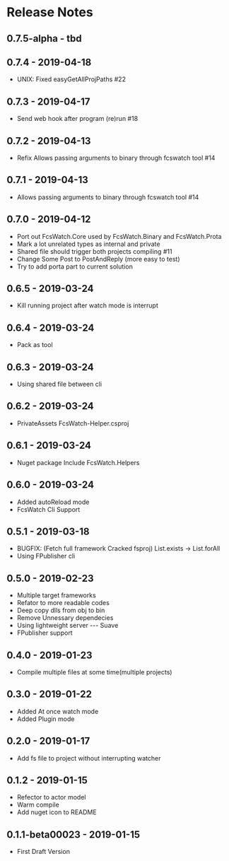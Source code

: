 ﻿# Release Notes

## 0.7.5-alpha - tbd

## 0.7.4 - 2019-04-18
* UNIX: Fixed easyGetAllProjPaths #22

## 0.7.3 - 2019-04-17
* Send web hook after program (re)run #18

## 0.7.2 - 2019-04-13
* Refix Allows passing arguments to binary through fcswatch tool #14

## 0.7.1 - 2019-04-13
* Allows passing arguments to binary through fcswatch tool #14

## 0.7.0 - 2019-04-12
* Port out FcsWatch.Core used by FcsWatch.Binary and FcsWatch.Prota
* Mark a lot unrelated types as internal and private
* Shared file should trigger both projects compiling #11
* Change Some Post to PostAndReply (more easy to test)
* Try to add porta part to current solution

## 0.6.5 - 2019-03-24
* Kill running project after watch mode is interrupt

## 0.6.4 - 2019-03-24
* Pack as tool

## 0.6.3 - 2019-03-24
* Using shared file between cli

## 0.6.2 - 2019-03-24
* PrivateAssets FcsWatch-Helper.csproj

## 0.6.1 - 2019-03-24
* Nuget package Include FcsWatch.Helpers

## 0.6.0 - 2019-03-24
* Added autoReload mode
* FcsWatch Cli Support

## 0.5.1 - 2019-03-18
* BUGFIX: (Fetch full framework Cracked fsproj) List.exists -> List.forAll
* Using FPublisher cli

## 0.5.0 - 2019-02-23
* Multiple target frameworks
* Refator to more readable codes
* Deep copy dlls from obj to bin
* Remove Unnessary dependecies
* Using lightweight server --- Suave
* FPublisher support

## 0.4.0 - 2019-01-23
* Compile multiple files at some time(multiple projects)

## 0.3.0 - 2019-01-22
* Added At once watch mode
* Added Plugin mode

## 0.2.0 - 2019-01-17
* Add fs file to project without interrupting watcher

## 0.1.2 - 2019-01-15
* Refector to actor model
* Warm compile
* Add nuget icon to README

## 0.1.1-beta00023 - 2019-01-15
* First Draft Version
